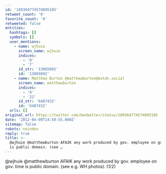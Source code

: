 ```yaml
---
id: '189364774574895105'
retweet_count: '0'
favorite_count: '0'
retweeted: false
entities:
  hashtags: []
  symbols: []
  user_mentions:
    - name: wjhuie
      screen_name: wjhuie
      indices:
        - '0'
        - '7'
      id_str: '13065092'
      id: '13065092'
    - name: Matthew Burton @matthewburton@mstdn.social
      screen_name: matthewburton
      indices:
        - '8'
        - '22'
      id_str: '6487432'
      id: '6487432'
  urls: []
original_url: https://twitter.com/benbalter/status/189364774574895105
date: '2012-04-09T14:50:55.000Z'
sitemap: false
robots: noindex
reply: true
title: >-
  @wjhuie @matthewburton AFAIK any work produced by gov. employee on gov. time
  is public domain. (see …
---
```


@wjhuie @matthewburton AFAIK any work produced by gov. employee on gov. time is public domain. (see e.g. WH photos). (1/2)